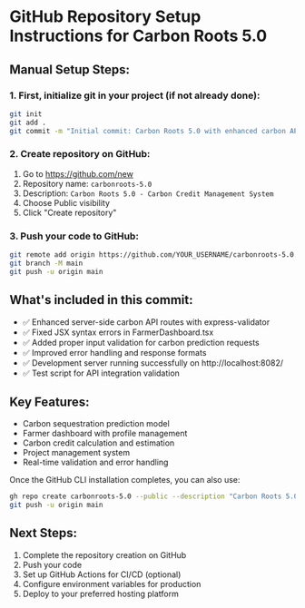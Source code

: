 # GitHub Repository Setup Instructions for Carbon Roots 5.0

## Manual Setup Steps:

### 1. First, initialize git in your project (if not already done):
```bash
git init
git add .
git commit -m "Initial commit: Carbon Roots 5.0 with enhanced carbon API validation"
```

### 2. Create repository on GitHub:
1. Go to https://github.com/new
2. Repository name: `carbonroots-5.0`
3. Description: `Carbon Roots 5.0 - Carbon Credit Management System`
4. Choose Public visibility
5. Click "Create repository"

### 3. Push your code to GitHub:
```bash
git remote add origin https://github.com/YOUR_USERNAME/carbonroots-5.0.git
git branch -M main
git push -u origin main
```

## What's included in this commit:
- ✅ Enhanced server-side carbon API routes with express-validator
- ✅ Fixed JSX syntax errors in FarmerDashboard.tsx
- ✅ Added proper input validation for carbon prediction requests
- ✅ Improved error handling and response formats
- ✅ Development server running successfully on http://localhost:8082/
- ✅ Test script for API integration validation

## Key Features:
- Carbon sequestration prediction model
- Farmer dashboard with profile management
- Carbon credit calculation and estimation
- Project management system
- Real-time validation and error handling

Once the GitHub CLI installation completes, you can also use:
```bash
gh repo create carbonroots-5.0 --public --description "Carbon Roots 5.0 - Carbon Credit Management System"
git push -u origin main
```

## Next Steps:
1. Complete the repository creation on GitHub
2. Push your code
3. Set up GitHub Actions for CI/CD (optional)
4. Configure environment variables for production
5. Deploy to your preferred hosting platform
